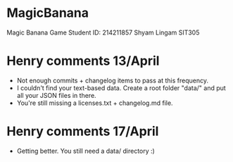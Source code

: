# MagicBanana
Magic Banana Game Student ID: 214211857 Shyam Lingam SIT305


# Henry comments 13/April
- Not enough commits + changelog items to pass at this frequency.
- I couldn't find your text-based data. Create a root folder "data/" and put all your JSON files in there.
- You're still missing a licenses.txt + changelog.md file.

# Henry comments 17/April
- Getting better. You still need a data/ directory :)

